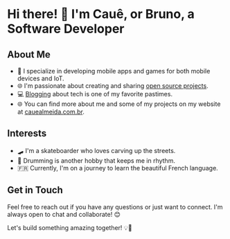 # Hi there! 👋 I'm Cauê, or Bruno, a Software Developer

## About Me
- 📱 I specialize in developing mobile apps and games for both mobile devices and IoT.
- 🌐 I'm passionate about creating and sharing [open source projects](https://www.npmjs.com/~clmeida).
- 💻 [Blogging](https://clmeida.medium.com/) about tech is one of my favorite pastimes.
- 🌐 You can find more about me and some of my projects on my website at [cauealmeida.com.br](https://cauealmeida.com.br).

## Interests
- 🛹 I'm a skateboarder who loves carving up the streets.
- 🥁 Drumming is another hobby that keeps me in rhythm.
- 🇫🇷 Currently, I'm on a journey to learn the beautiful French language.

## Get in Touch
Feel free to reach out if you have any questions or just want to connect. I'm always open to chat and collaborate! 😊

Let's build something amazing together! 💡🚀
